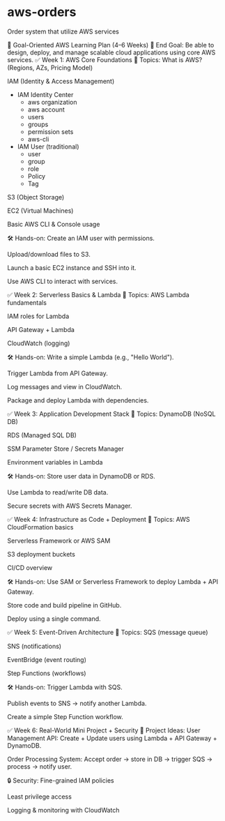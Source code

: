 # aws-orders
Order system that utilize AWS services 


🧭 Goal-Oriented AWS Learning Plan (4–6 Weeks)
🎯 End Goal: Be able to design, deploy, and manage scalable cloud applications using core AWS services.
✅ Week 1: AWS Core Foundations
🔸 Topics:
What is AWS? (Regions, AZs, Pricing Model)

IAM (Identity & Access Management)
- IAM Identity Center
  - aws organization
  - aws account
  - users
  - groups
  - permission sets
  - aws-cli
- IAM User (traditional)
  - user
  - group
  - role
  - Policy
  - Tag

S3 (Object Storage)

EC2 (Virtual Machines)

Basic AWS CLI & Console usage

🛠️ Hands-on:
Create an IAM user with permissions.

Upload/download files to S3.

Launch a basic EC2 instance and SSH into it.

Use AWS CLI to interact with services.

✅ Week 2: Serverless Basics & Lambda
🔸 Topics:
AWS Lambda fundamentals

IAM roles for Lambda

API Gateway + Lambda

CloudWatch (logging)

🛠️ Hands-on:
Write a simple Lambda (e.g., "Hello World").

Trigger Lambda from API Gateway.

Log messages and view in CloudWatch.

Package and deploy Lambda with dependencies.

✅ Week 3: Application Development Stack
🔸 Topics:
DynamoDB (NoSQL DB)

RDS (Managed SQL DB)

SSM Parameter Store / Secrets Manager

Environment variables in Lambda

🛠️ Hands-on:
Store user data in DynamoDB or RDS.

Use Lambda to read/write DB data.

Secure secrets with AWS Secrets Manager.

✅ Week 4: Infrastructure as Code + Deployment
🔸 Topics:
AWS CloudFormation basics

Serverless Framework or AWS SAM

S3 deployment buckets

CI/CD overview

🛠️ Hands-on:
Use SAM or Serverless Framework to deploy Lambda + API Gateway.

Store code and build pipeline in GitHub.

Deploy using a single command.

✅ Week 5: Event-Driven Architecture
🔸 Topics:
SQS (message queue)

SNS (notifications)

EventBridge (event routing)

Step Functions (workflows)

🛠️ Hands-on:
Trigger Lambda with SQS.

Publish events to SNS → notify another Lambda.

Create a simple Step Function workflow.

✅ Week 6: Real-World Mini Project + Security
🔸 Project Ideas:
User Management API: Create + Update users using Lambda + API Gateway + DynamoDB.

Order Processing System: Accept order → store in DB → trigger SQS → process → notify user.

🔒 Security:
Fine-grained IAM policies

Least privilege access

Logging & monitoring with CloudWatch

